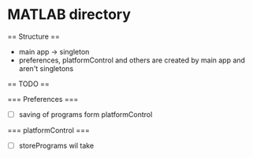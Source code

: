 # MATLAB directory


== Structure ==
* main app -> singleton
* preferences, platformControl and others are created by main app and aren't singletons

== TODO ==

=== Preferences ===
* [ ] saving of programs form platformControl


=== platformControl ===
* [ ] storePrograms wil take
